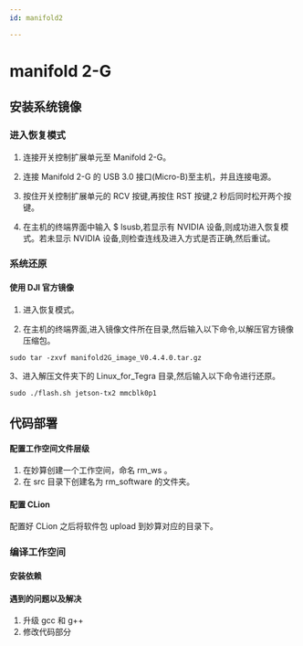 ```yaml
---
id: manifold2

---
```


# manifold 2-G

## 安装系统镜像

### 进入恢复模式

1. 连接开关控制扩展单元至 Manifold 2-G。

2. 连接 Manifold 2-G 的 USB 3.0 接口(Micro-B)至主机，并且连接电源。

3. 按住开关控制扩展单元的 RCV 按键,再按住 RST 按键,2 秒后同时松开两个按键。

4. 在主机的终端界面中输入 $ lsusb,若显示有 NVIDIA 设备,则成功进入恢复模式。若未显示 NVIDIA 设备,则检查连线及进入方式是否正确,然后重试。

### 系统还原

#### 使用 DJI 官方镜像

1. 进入恢复模式。

2. 在主机的终端界面,进入镜像文件所在目录,然后输入以下命令,以解压官方镜像压缩包。

```
sudo tar -zxvf manifold2G_image_V0.4.4.0.tar.gz
```

3、进入解压文件夹下的 Linux_for_Tegra 目录,然后输入以下命令进行还原。

```
sudo ./flash.sh jetson-tx2 mmcblk0p1
```

## 代码部署

#### 配置工作空间文件层级

1. 在妙算创建一个工作空间，命名 rm_ws 。
2. 在 src 目录下创建名为 rm_software 的文件夹。

####  配置 CLion

配置好 CLion 之后将软件包 upload 到妙算对应的目录下。

### 编译工作空间

#### 安装依赖

#### 遇到的问题以及解决

1. 升级 gcc 和 g++
2. 修改代码部分
